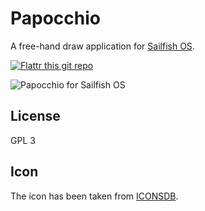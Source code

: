 # Papocchio

A free-hand draw application for [Sailfish OS](https://sailfishos.org).

[![Flattr this git repo](http://api.flattr.com/button/flattr-badge-large.png)](https://flattr.com/submit/auto?user_id=andreascarpino&url=https://github.com/ilpianista/Papocchio&title=Papocchio&language=&tags=github&category=software)

![Papocchio for Sailfish OS](https://raw.githubusercontent.com/ilpianista/Papocchio/master/screenshots/papocchio.jpg)

## License
GPL 3

## Icon

The icon has been taken from [ICONSDB](http://www.iconsdb.com/royal-blue-icons/edit-5-icon.html).
